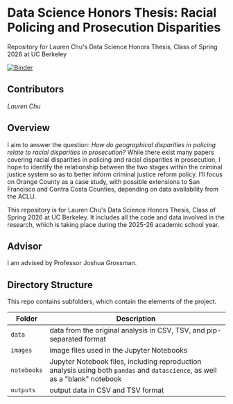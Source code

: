 # Data Science Honors Thesis: Racial Policing and Prosecution Disparities
Repository for Lauren Chu's Data Science Honors Thesis, Class of Spring 2026 at UC Berkeley

[![Binder](https://mybinder.org/badge_logo.svg)]([https://mybinder.org/v2/gh/ls88-openscienceconnector/final-project/master](https://mybinder.org/v2/gh/laurenbchu/honors-thesis/main))

## Contributors
_Lauren Chu_

## Overview
I aim to answer the question: _How do geographical disparities in policing relate to racial disparities in prosecution?_ While there exist many papers covering racial disparities in policing and racial disparities in prosecution, I hope to identify the relationship between the two stages within the criminal justice system so as to better inform criminal justice reform policy. I’ll focus on Orange County as a case study, with possible extensions to San Francisco and Contra Costa Counties, depending on data availability from the ACLU.

This repository is for Lauren Chu's Data Science Honors Thesis, Class of Spring 2026 at UC Berkeley. It includes all the code and data involved in the research, which is taking place during the 2025-26 academic school year. 

## Advisor
I am advised by Professor Joshua Grossman.

## Directory Structure
This repo contains subfolders, which contain the elements of the project.

| Folder | Description |
|-----|-----|
| `data`  | data from the original analysis in CSV, TSV, and pip-separated format |
| `images`  | image files used in the Jupyter Notebooks |
| `notebooks`  | Jupyter Notebook files, including reproduction analysis using both `pandas` and `datascience`, as well as a "blank" notebook  |
| `outputs`  | output data in CSV and TSV format |
